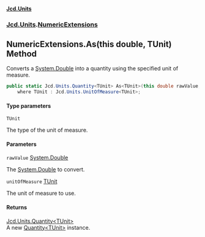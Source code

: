 #### [Jcd.Units](index.md 'index')
### [Jcd.Units](Jcd.Units.md 'Jcd.Units').[NumericExtensions](Jcd.Units.NumericExtensions.md 'Jcd.Units.NumericExtensions')

## NumericExtensions.As<TUnit>(this double, TUnit) Method

Converts a [System.Double](https://docs.microsoft.com/en-us/dotnet/api/System.Double 'System.Double') into a quantity using the specified unit of measure.

```csharp
public static Jcd.Units.Quantity<TUnit> As<TUnit>(this double rawValue, TUnit unitOfMeasure)
    where TUnit : Jcd.Units.UnitOfMeasure<TUnit>;
```
#### Type parameters

<a name='Jcd.Units.NumericExtensions.As_TUnit_(thisdouble,TUnit).TUnit'></a>

`TUnit`

The type of the unit of measure.
#### Parameters

<a name='Jcd.Units.NumericExtensions.As_TUnit_(thisdouble,TUnit).rawValue'></a>

`rawValue` [System.Double](https://docs.microsoft.com/en-us/dotnet/api/System.Double 'System.Double')

The [System.Double](https://docs.microsoft.com/en-us/dotnet/api/System.Double 'System.Double') to convert.

<a name='Jcd.Units.NumericExtensions.As_TUnit_(thisdouble,TUnit).unitOfMeasure'></a>

`unitOfMeasure` [TUnit](Jcd.Units.NumericExtensions.As_TUnit_(thisdouble,TUnit).md#Jcd.Units.NumericExtensions.As_TUnit_(thisdouble,TUnit).TUnit 'Jcd.Units.NumericExtensions.As<TUnit>(this double, TUnit).TUnit')

The unit of measure to use.

#### Returns
[Jcd.Units.Quantity&lt;](Jcd.Units.Quantity_TUnit_.md 'Jcd.Units.Quantity<TUnit>')[TUnit](Jcd.Units.NumericExtensions.As_TUnit_(thisdouble,TUnit).md#Jcd.Units.NumericExtensions.As_TUnit_(thisdouble,TUnit).TUnit 'Jcd.Units.NumericExtensions.As<TUnit>(this double, TUnit).TUnit')[&gt;](Jcd.Units.Quantity_TUnit_.md 'Jcd.Units.Quantity<TUnit>')  
A new [Quantity&lt;TUnit&gt;](Jcd.Units.Quantity_TUnit_.md 'Jcd.Units.Quantity<TUnit>') instance.